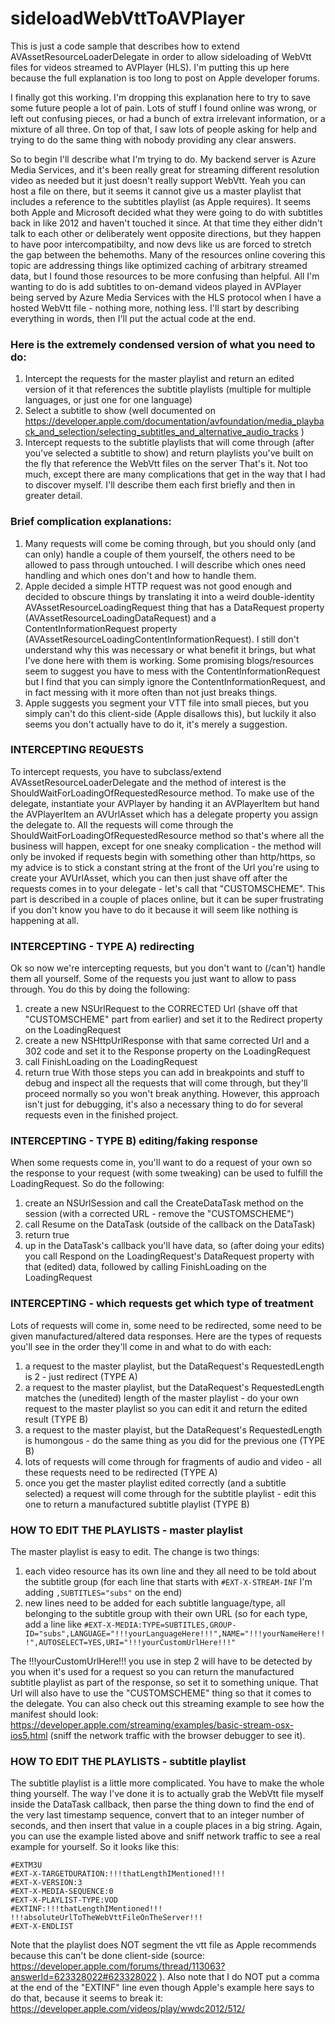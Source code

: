 # sideloadWebVttToAVPlayer
This is just a code sample that describes how to extend AVAssetResourceLoaderDelegate in order to allow sideloading of WebVtt files for videos streamed to AVPlayer (HLS). I'm putting this up here because the full explanation is too long to post on Apple developer forums. 

I finally got this working. I'm dropping this explanation here to try to save some future people a lot of pain. Lots of stuff I found online was wrong, or left out confusing pieces, or had a bunch of extra irrelevant information, or a mixture of all three. On top of that, I saw lots of people asking for help and trying to do the same thing with nobody providing any clear answers.

So to begin I'll describe what I'm trying to do. My backend server is Azure Media Services, and it's been really great for streaming different resolution video as needed but it just doesn't really support WebVtt. Yeah you can host a file on there, but it seems it cannot give us a master playlist that includes a reference to the subtitles playlist (as Apple requires). It seems both Apple and Microsoft decided what they were going to do with subtitles back in like 2012 and haven't touched it since. At that time they either didn't talk to each other or deliberately went opposite directions, but they happen to have poor intercompatibilty, and now devs like us are forced to stretch the gap between the behemoths. Many of the resources online covering this topic are addressing things like optimized caching of arbitrary streamed data, but I found those resources to be more confusing than helpful. All I'm wanting to do is add subtitles to on-demand videos played in AVPlayer being served by Azure Media Services with the HLS protocol when I have a hosted WebVtt file - nothing more, nothing less. I'll start by describing everything in words, then I'll put the actual code at the end.

### Here is the extremely condensed version of what you need to do:
1. Intercept the requests for the master playlist and return an edited version of it that references the subtitle playlists (multiple for multiple languages, or just one for one language)
1. Select a subtitle to show (well documented on https://developer.apple.com/documentation/avfoundation/media_playback_and_selection/selecting_subtitles_and_alternative_audio_tracks ) 
1. Intercept requests to the subtitle playlists that will come through (after you've selected a subtitle to show) and return playlists you've built on the fly that reference the WebVtt files on the server
That's it. Not too much, except there are many complications that get in the way that I had to discover myself. I'll describe them each first briefly and then in greater detail.

### Brief complication explanations:
1. Many requests will come be coming through, but you should only (and can only) handle a couple of them yourself, the others need to be allowed to pass through untouched. I will describe which ones need handling and which ones don't and how to handle them.
1. Apple decided a simple HTTP request was not good enough and decided to obscure things by translating it into a weird double-identity AVAssetResourceLoadingRequest thing that has a DataRequest property (AVAssetResourceLoadingDataRequest) and a ContentInformationRequest property (AVAssetResourceLoadingContentInformationRequest). I still don't understand why this was necessary or what benefit it brings, but what I've done here with them is working. Some promising blogs/resources seem to suggest you have to mess with the ContentInformationRequest but I find that you can simply ignore the ContentInformationRequest, and in fact messing with it more often than not just breaks things.
1. Apple suggests you segment your VTT file into small pieces, but you simply can't do this client-side (Apple disallows this), but luckily it also seems you don't actually have to do it, it's merely a suggestion.

### INTERCEPTING REQUESTS
To intercept requests, you have to subclass/extend AVAssetResourceLoaderDelegate and the method of interest is the ShouldWaitForLoadingOfRequestedResource method. To make use of the delegate, instantiate your AVPlayer by handing it an AVPlayerItem but hand the AVPlayerItem an AVUrlAsset which has a delegate property you assign the delegate to. All the requests will come through the ShouldWaitForLoadingOfRequestedResource method so that's where all the business will happen, except for one sneaky complication - the method will only be invoked if requests begin with something other than http/https, so my advice is to stick a constant string at the front of the Url you're using to create your AVUrlAsset, which you can then just shave off after the requests comes in to your delegate - let's call that "CUSTOMSCHEME". This part is described in a couple of places online, but it can be super frustrating if you don't know you have to do it because it will seem like nothing is happening at all.

### INTERCEPTING - TYPE A) redirecting
Ok so now we're intercepting requests, but you don't want to (/can't) handle them all yourself. Some of the requests you just want to allow to pass through. You do this by doing the following:
1. create a new NSUrlRequest to the CORRECTED Url (shave off that "CUSTOMSCHEME" part from earlier) and set it to the Redirect property on the LoadingRequest
1. create a new NSHttpUrlResponse with that same corrected Url and a 302 code and set it to the Response property on the LoadingRequest
1. call FinishLoading on the LoadingRequest
1. return true
With those steps you can add in breakpoints and stuff to debug and inspect all the requests that will come through, but they'll proceed normally so you won't break anything. However, this approach isn't just for debugging, it's also a necessary thing to do for several requests even in the finished project.

### INTERCEPTING - TYPE B) editing/faking response
When some requests come in, you'll want to do a request of your own so the response to your request (with some tweaking) can be used to fulfill the LoadingRequest. So do the following:
1. create an NSUrlSession and call the CreateDataTask method on the session (with a corrected URL - remove the "CUSTOMSCHEME") 
1. call Resume on the DataTask (outside of the callback on the DataTask)
1. return true
1. up in the DataTask's callback you'll have data, so (after doing your edits) you call Respond on the LoadingRequest's DataRequest property with that (edited) data, followed by calling FinishLoading on the LoadingRequest

### INTERCEPTING - which requests get which type of treatment
Lots of requests will come in, some need to be redirected, some need to be given manufactured/altered data responses. Here are the types of requests you'll see in the order they'll come in and what to do with each:
1. a request to the master playlist, but the DataRequest's RequestedLength is 2 - just redirect (TYPE A)
1. a request to the master playlist, but the DataRequest's RequestedLength matches the (unedited) length of the master playlist - do your own request to the master playlist so you can edit it and return the edited result (TYPE B)
1. a request to the master playist, but the DataRequest's RequestedLength is humongous - do the same thing as you did for the previous one (TYPE B)
1. lots of requests will come through for fragments of audio and video - all these requests need to be redirected (TYPE A)
1. once you get the master playlist edited correctly (and a subtitle selected) a request will come through for the subtitle playlist - edit this one to return a manufactured subtitle playlist (TYPE B)

### HOW TO EDIT THE PLAYLISTS - master playlist
The master playlist is easy to edit. The change is two things:
1. each video resource has its own line and they all need to be told about the subtitle group (for each line that starts with `#EXT-X-STREAM-INF` I'm adding `,SUBTITLES="subs"` on the end)
1. new lines need to be added for each subtitle language/type, all belonging to the subtitle group with their own URL (so for each type, add a line like `#EXT-X-MEDIA:TYPE=SUBTITLES,GROUP-ID="subs",LANGUAGE="!!!yourLanguageHere!!!",NAME="!!!yourNameHere!!!",AUTOSELECT=YES,URI="!!!yourCustomUrlHere!!!"`

The !!!yourCustomUrlHere!!! you use in step 2 will have to be detected by you when it's used for a request so you can return the manufactured subtitle playlist as part of the response, so set it to something unique. That Url will also have to use the "CUSTOMSCHEME" thing so that it comes to the delegate. You can also check out this streaming example to see how the manifest should look: https://developer.apple.com/streaming/examples/basic-stream-osx-ios5.html (sniff the network traffic with the browser debugger to see it).

### HOW TO EDIT THE PLAYLISTS - subtitle playlist
The subtitle playlist is a little more complicated. You have to make the whole thing yourself. The way I've done it is to actually grab the WebVtt file myself inside the DataTask callback, then parse the thing down to find the end of the very last timestamp sequence, convert that to an integer number of seconds, and then insert that value in a couple places in a big string. Again, you can use the example listed above and sniff network traffic to see a real example for yourself. So it looks like this:
```
#EXTM3U
#EXT-X-TARGETDURATION:!!!thatLengthIMentioned!!!
#EXT-X-VERSION:3
#EXT-X-MEDIA-SEQUENCE:0
#EXT-X-PLAYLIST-TYPE:VOD
#EXTINF:!!!thatLengthIMentioned!!!
!!!absoluteUrlToTheWebVttFileOnTheServer!!!
#EXT-X-ENDLIST
```
Note that the playlist does NOT segment the vtt file as Apple recommends because this can't be done client-side (source: https://developer.apple.com/forums/thread/113063?answerId=623328022#623328022 ). Also note that I do NOT put a comma at the end of the "EXTINF" line even though Apple's example here says to do that, because it seems to break it: https://developer.apple.com/videos/play/wwdc2012/512/
